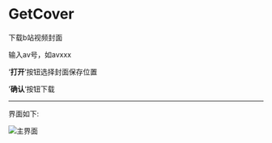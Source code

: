 # GetCover

下载b站视频封面

输入av号，如avxxx

‘**打开**’按钮选择封面保存位置

’**确认**‘按钮下载

------

界面如下:

![主界面](F:\截图\2017-11-08_86.jpg)



